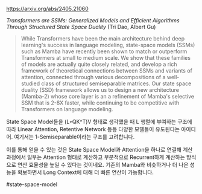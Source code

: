 https://arxiv.org/abs/2405.21060

*Transformers are SSMs: Generalized Models and Efficient Algorithms Through Structured State Space Duality* (Tri Dao, Albert Gu)

> While Transformers have been the main architecture behind deep learning's success in language modeling, state-space models (SSMs) such as Mamba have recently been shown to match or outperform Transformers at small to medium scale. We show that these families of models are actually quite closely related, and develop a rich framework of theoretical connections between SSMs and variants of attention, connected through various decompositions of a well-studied class of structured semiseparable matrices. Our state space duality (SSD) framework allows us to design a new architecture (Mamba-2) whose core layer is an a refinement of Mamba's selective SSM that is 2-8X faster, while continuing to be competitive with Transformers on language modeling.

State Space Model들을 (L◦QK^T)V 형태로 생각했을 때 L 행렬에 부여하는 구조에 따라 Linear Attention, Retentive Network 등등 다양한 모델들이 유도된다는 아이디어. 여기서는 1-Semiseparable이라는 구조를 고려합니다.

이를 통해 얻을 수 있는 것은 State Space Model과 Attention을 하나로 연결해 계산 과정에서 일부는 Attention 형태로 계산하고 부분적으로 Recurrent하게 계산하는 방식으로 연산 효율성을 높일 수 있다는 것이네요. 기존의 Mamba와 비슷하거나 더 나은 성능을 확보하면서 Long Context에 대해 더 빠른 연산이 가능합니다.

#state-space-model 